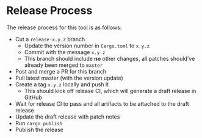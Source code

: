 # Release Process

The release process for this tool is as follows:

- Cut a `release-x.y.z` branch
  - Update the version number in `Cargo.toml` to `x.y.z`
  - Commit with the message `x.y.z`
  - This branch should include **no** other changes, all patches should've already been merged to `master`
- Post and merge a PR for this branch
- Pull latest master (with the version update)
- Create a tag `x.y.z` locally and push it
  - This should kick off release CI, which will generate a draft release in GitHub
- Wait for release CI to pass and all artifacts to be attached to the draft release
- Update the draft release with patch notes
- Run `cargo publish`
- Publish the release
